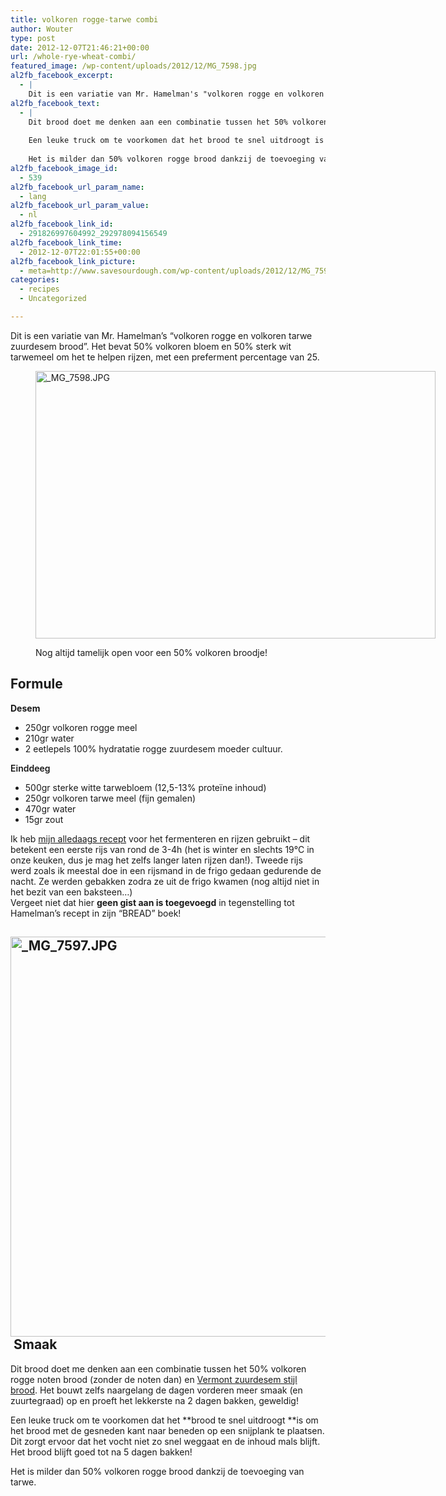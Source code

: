 ```yaml
---
title: volkoren rogge-tarwe combi
author: Wouter
type: post
date: 2012-12-07T21:46:21+00:00
url: /whole-rye-wheat-combi/
featured_image: /wp-content/uploads/2012/12/MG_7598.jpg
al2fb_facebook_excerpt:
  - |
    Dit is een variatie van Mr. Hamelman's "volkoren rogge en volkoren tarwe zuurdesem brood". Het bevat 50% volkoren bloem en 50% sterk wit tarwemeel om het te helpen rijzen, met een preferment percentage van 25.
al2fb_facebook_text:
  - |
    Dit brood doet me denken aan een combinatie tussen het 50% volkoren rogge noten brood (zonder de noten dan) en Vermont zuurdesem stijl brood. Het bouwt zelfs naargelang de dagen vorderen meer smaak (en zuurtegraad) op en proeft het lekkerste na 2 dagen bakken, geweldig!
    
    Een leuke truck om te voorkomen dat het brood te snel uitdroogt is om het brood met de gesneden kant naar beneden op een snijplank te plaatsen. Dit zorgt ervoor dat het vocht niet zo snel weggaat en de inhoud mals blijft. Het brood blijft goed tot na 5 dagen bakken!
    
    Het is milder dan 50% volkoren rogge brood dankzij de toevoeging van tarwe.
al2fb_facebook_image_id:
  - 539
al2fb_facebook_url_param_name:
  - lang
al2fb_facebook_url_param_value:
  - nl
al2fb_facebook_link_id:
  - 291826997604992_292978094156549
al2fb_facebook_link_time:
  - 2012-12-07T22:01:55+00:00
al2fb_facebook_link_picture:
  - meta=http://www.savesourdough.com/wp-content/uploads/2012/12/MG_7598-300x200.jpg
categories:
  - recipes
  - Uncategorized

---
```

Dit is een variatie van Mr. Hamelman&#8217;s &#8220;volkoren rogge en volkoren tarwe zuurdesem brood&#8221;. Het bevat 50% volkoren bloem en 50% sterk wit tarwemeel om het te helpen rijzen, met een preferment percentage van 25.<figure style="width: 640px" class="wp-caption aligncenter">

[<img title="_MG_7598.JPG" src="http://lh4.ggpht.com/-d3ELXzzT7XQ/UMJemN61jlI/AAAAAAAAGtU/DpriVx2f0x0/w640/_MG_7598.JPG" alt="_MG_7598.JPG" width="640" height="428" />][1]<figcaption class="wp-caption-text">Nog altijd tamelijk open voor een 50% volkoren broodje!</figcaption></figure> 

## Formule

**Desem**

  * 250gr volkoren rogge meel
  * 210gr water
  * 2 eetlepels 100% hydratatie rogge zuurdesem moeder cultuur.

<span style="font-weight: 600;">Einddeeg</span>

  * 500gr sterke witte tarwebloem (12,5-13% proteïne inhoud)
  * 250gr volkoren tarwe meel (fijn gemalen)
  * 470gr water
  * 15gr zout

<div>
  Ik heb <a title="Baking your daily bread" href="http://www.redzuurdesem.be/nl/baking-your-daily-bread/">mijn alledaags recept</a> voor het fermenteren en rijzen gebruikt &#8211; dit betekent een eerste rijs van rond de 3-4h (het is winter en slechts 19°C in onze keuken, dus je mag het zelfs langer laten rijzen dan!). Tweede rijs werd zoals ik meestal doe in een rijsmand in de frigo gedaan gedurende de nacht. Ze werden gebakken zodra ze uit de frigo kwamen (nog altijd niet in het bezit van een baksteen&#8230;)
</div>

<div>
  Vergeet niet dat hier <strong>geen gist aan is toegevoegd</strong> in tegenstelling tot Hamelman&#8217;s recept in zijn &#8220;BREAD&#8221; boek!
</div>

<div>
</div>

## [<img class="aligncenter" title="_MG_7597.JPG" src="http://lh4.ggpht.com/-WDLPW5-ErOg/UMJekh3H4fI/AAAAAAAAGtM/ilK6t4FnLPI/w640/_MG_7597.JPG" alt="_MG_7597.JPG" width="640" />][2]<span style="text-align: center;"> </span>Smaak

Dit brood doet me denken aan een combinatie tussen het 50% volkoren rogge noten brood (zonder de noten dan) en [Vermont zuurdesem stijl brood][3]. Het bouwt zelfs naargelang de dagen vorderen meer smaak (en zuurtegraad) op en proeft het lekkerste na 2 dagen bakken, geweldig!

Een leuke truck om te voorkomen dat het **brood te snel uitdroogt **is om het brood met de gesneden kant naar beneden op een snijplank te plaatsen. Dit zorgt ervoor dat het vocht niet zo snel weggaat en de inhoud mals blijft. Het brood blijft goed tot na 5 dagen bakken!

Het is milder dan 50% volkoren rogge brood dankzij de toevoeging van tarwe.

 [1]: http://lh4.ggpht.com/-d3ELXzzT7XQ/UMJemN61jlI/AAAAAAAAGtU/DpriVx2f0x0/s1024/_MG_7598.JPG "_MG_7598.JPG"
 [2]: http://lh4.ggpht.com/-WDLPW5-ErOg/UMJekh3H4fI/AAAAAAAAGtM/ilK6t4FnLPI/s1024/_MG_7597.JPG "_MG_7597.JPG"
 [3]: http://www.redzuurdesem.be/nl/vermont-style-sourdough/ "Vermont Style Sourdough"